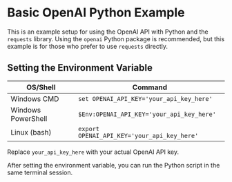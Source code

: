 # Basic OpenAI Python Example

This is an example setup for using the OpenAI API with Python and the `requests` library. Using the `openai` Python package is recommended, but this example is for those who prefer to use `requests` directly.

## Setting the Environment Variable

| OS/Shell | Command |
| --- | --- |
| Windows CMD | `set OPENAI_API_KEY='your_api_key_here'` |
| Windows PowerShell | `$Env:OPENAI_API_KEY='your_api_key_here'` |
| Linux (bash) | `export OPENAI_API_KEY='your_api_key_here'` |

Replace `your_api_key_here` with your actual OpenAI API key.

After setting the environment variable, you can run the Python script in the same terminal session.